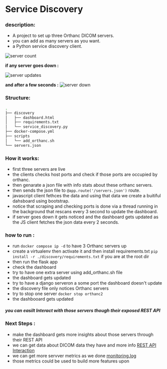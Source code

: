# Service Discovery
### description:
* A project to set up three Orthanc DICOM servers.
* you can add as many servers as you want.
* a Python service discovery client.

![server count](https://github.com/user-attachments/assets/63dcb7be-fada-49c6-b40e-e2db7ed6269d)

**if any server goes down :**

![server updates](https://github.com/user-attachments/assets/06432e70-0eb2-4cba-8808-358513157f21)

**and after a few seconds :**
![server  down](https://github.com/user-attachments/assets/513c2f89-b61b-4594-9ee6-b25d10ba52c3)

### Structure:
```bash
.
├── discovery
│   ├── dashboard.html
│   ├── requirements.txt
│   └── service_discovery.py
├── docker-compose.yml
├── scripts
│   └── add_orthanc.sh
└── servers.json
```

### How it works:
* first three servers are live 
* the clients checks host ports and check if those ports are occupied by orthanc.
* then genarate a json file with info stats about these orthanc servers.
* then sends the json file to ```@app.route('/servers.json')``` route.
* javascript client fethces the data and using that data we create a buitiful dahsboard using bootstrap.
* notice that scraping and checking ports is done via a thread running in the background that rescans every 3 second to update the dashboard.
* if server goes down it gets noticed and the dashboard gets updated as the JS client fetches the json data every 2 seconds.

### how to run :
* run ```docker compose ip -d``` to have 3 Orthanc servers up
* create a virtualenv then activate it and then install requirements.txt ```pip install -r ./discovery/requirements.txt``` if you are at the root dir
* then run the flask app
* check the dashboard
* try to have one extra server using add_orthanc.sh file
* the dashboard gets updated
* try to have a django serveron a some port the dashboard doesn't update
* the discovery file only notices Orthanc servers
* try to stop one server ```docker stop orthanc2```
* the dashbooard gets updated

##### you can easilt Interact with those servers though their exposed REST API

### Next Steps :
* make the dashboard gets more insights about those servers through their REST API
* we can get data about DICOM data they have and more info [REST API Interaction](https://github.com/mahmoudnasser1561/DICOM?tab=readme-ov-file#uses-rest-api-queries-to-inspect-stored-dicom-instances-and-query-your-servers)
* we can get more servver metrics as we done [monitoring.log](https://github.com/mahmoudnasser1561/DICOM/blob/main/monitoring.log)
* those metrics could be used to build more features upon

